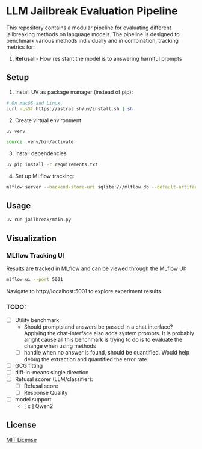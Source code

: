# LLM Jailbreak Evaluation Pipeline

This repository contains a modular pipeline for evaluating different jailbreaking methods on language models. The pipeline is designed to benchmark various methods individually and in combination, tracking metrics for:

1. **Refusal** - How resistant the model is to answering harmful prompts
<!-- 2. **Utility** - How well the model retains its capabilities on standard benchmarks -->
<!-- 3. **Cost** - Computational expense in both fitting and inference time -->

## Setup

1. Install UV as package manager (instead of pip):
```sh
# On macOS and Linux.
curl -LsSf https://astral.sh/uv/install.sh | sh
```

2. Create virtual environment
```sh
uv venv
```

```sh
source .venv/bin/activate
```

3. Install dependencies
```sh
uv pip install -r requirements.txt
```

4. Set up MLflow tracking:
```sh
mlflow server --backend-store-uri sqlite:///mlflow.db --default-artifact-root ./mlruns
```
<!-- 5. Secrets
populate `.env` with your `HUGGINGFACE_HUB_TOKEN`
```sh
export $(cat .env | xargs)
```
6. Head to Hugging Face and get access to downloading models
e.g. [meta-llama/Llama-2-7b](https://huggingface.co/meta-llama/Llama-2-7b) -->

## Usage
```sh
uv run jailbreak/main.py
```

## Visualization

### MLflow Tracking UI

Results are tracked in MLflow and can be viewed through the MLflow UI:

```bash
mlflow ui --port 5001
```

Navigate to http://localhost:5001 to explore experiment results. 

### TODO:
- [ ] Utility benchmark
    - Should prompts and answers be passed in a chat interface? Applying the chat-interface also adds system prompts. It is probably alright cause all this benchmark is trying to do is to evaluate the change when using methods
    - [ ] handle when no answer is found, should be quantified. Would help debug the extraction and quantified the error rate. 
- [ ] GCG fitting
- [ ] diff-in-means single direction
- [ ] Refusal scorer (LLM/classifier):
    - [ ] Refusal score
    - [ ] Response Quality
- [ ] model support
    - [ x ] Qwen2

## License

[MIT License](LICENSE)

